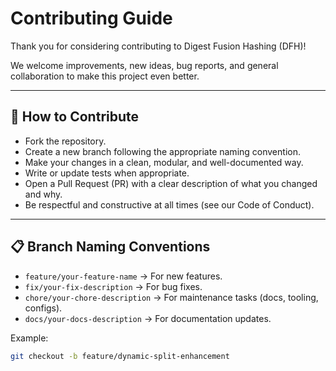 # Contributing Guide

Thank you for considering contributing to Digest Fusion Hashing (DFH)!

We welcome improvements, new ideas, bug reports, and general collaboration to make this project even better.

---

## 🚀 How to Contribute

- Fork the repository.
- Create a new branch following the appropriate naming convention.
- Make your changes in a clean, modular, and well-documented way.
- Write or update tests when appropriate.
- Open a Pull Request (PR) with a clear description of what you changed and why.
- Be respectful and constructive at all times (see our Code of Conduct).

---

## 📋 Branch Naming Conventions

- `feature/your-feature-name` → For new features.
- `fix/your-fix-description` → For bug fixes.
- `chore/your-chore-description` → For maintenance tasks (docs, tooling, configs).
- `docs/your-docs-description` → For documentation updates.

Example:

```bash
git checkout -b feature/dynamic-split-enhancement
